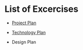 # List of Excercises

* [Project Plan](Project_Plan.md)

* [Technology Plan](Technology_Plan.md)

* Design Plan

